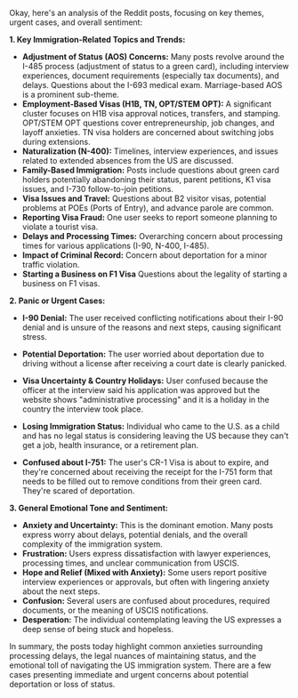 Okay, here's an analysis of the Reddit posts, focusing on key themes, urgent cases, and overall sentiment:

**1. Key Immigration-Related Topics and Trends:**

*   **Adjustment of Status (AOS) Concerns:** Many posts revolve around the I-485 process (adjustment of status to a green card), including interview experiences, document requirements (especially tax documents), and delays. Questions about the I-693 medical exam. Marriage-based AOS is a prominent sub-theme.
*   **Employment-Based Visas (H1B, TN, OPT/STEM OPT):** A significant cluster focuses on H1B visa approval notices, transfers, and stamping. OPT/STEM OPT questions cover entrepreneurship, job changes, and layoff anxieties. TN visa holders are concerned about switching jobs during extensions.
*   **Naturalization (N-400):** Timelines, interview experiences, and issues related to extended absences from the US are discussed.
*   **Family-Based Immigration:** Posts include questions about green card holders potentially abandoning their status, parent petitions, K1 visa issues, and I-730 follow-to-join petitions.
*   **Visa Issues and Travel:** Questions about B2 visitor visas, potential problems at POEs (Ports of Entry), and advance parole are common.
*   **Reporting Visa Fraud:** One user seeks to report someone planning to violate a tourist visa.
*   **Delays and Processing Times:** Overarching concern about processing times for various applications (I-90, N-400, I-485).
*   **Impact of Criminal Record:** Concern about deportation for a minor traffic violation.
*   **Starting a Business on F1 Visa** Questions about the legality of starting a business on F1 visas.

**2. Panic or Urgent Cases:**

*   **I-90 Denial:** The user received conflicting notifications about their I-90 denial and is unsure of the reasons and next steps, causing significant stress.
*   **Potential Deportation:** The user worried about deportation due to driving without a license after receiving a court date is clearly panicked.
*   **Visa Uncertainty & Country Holidays:** User confused because the officer at the interview said his application was approved but the website shows "administrative processing" and it is a holiday in the country the interview took place.
*   **Losing Immigration Status:** Individual who came to the U.S. as a child and has no legal status is considering leaving the US because they can't get a job, health insurance, or a retirement plan.

*   **Confused about I-751:** The user's CR-1 Visa is about to expire, and they're concerned about receiving the receipt for the I-751 form that needs to be filled out to remove conditions from their green card. They're scared of deportation.

**3. General Emotional Tone and Sentiment:**

*   **Anxiety and Uncertainty:** This is the dominant emotion. Many posts express worry about delays, potential denials, and the overall complexity of the immigration system.
*   **Frustration:** Users express dissatisfaction with lawyer experiences, processing times, and unclear communication from USCIS.
*   **Hope and Relief (Mixed with Anxiety):** Some users report positive interview experiences or approvals, but often with lingering anxiety about the next steps.
*   **Confusion:** Several users are confused about procedures, required documents, or the meaning of USCIS notifications.
*   **Desperation:** The individual contemplating leaving the US expresses a deep sense of being stuck and hopeless.

In summary, the posts today highlight common anxieties surrounding processing delays, the legal nuances of maintaining status, and the emotional toll of navigating the US immigration system. There are a few cases presenting immediate and urgent concerns about potential deportation or loss of status.
